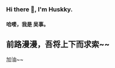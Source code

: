 ### Hi there 👋, I'm Huskky.
#### 哈喽，我是 吴事。
<!--
**HuskkyQ/HuskkyQ** is a ✨ _special_ ✨ repository because its `README.md` (this file) appears on your GitHub profile.

Here are some ideas to get you started:

- 🔭 I’m currently living at Hangzhou
- 🌱 I’m currently learning more about vue and react...
- 🤔 I’m looking for help with 
- 💬 Ask me about ...
- 📫 How to reach me: ...
- 😄 Pronouns: ...
- ⚡ Fun fact: ...
-->
<h2>前路漫漫，吾将上下而求索~~ </h2>
加油~~
